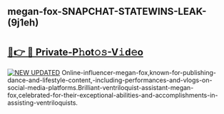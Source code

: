 ## megan-fox-SNAPCHAT-STATEWINS-LEAK-(9j1eh)


# <h2><a href="https://mediaupload.pro?-20M">🔗👉 🔴 Private-P𝚑ot𝚘𝚜-V𝚒d𝚎o</a></h2>

[![NEW UPDATED](https://i.imgur.com/0qMVB7G.gif)](https://mediaupload.pro?-20M)
Online-influencer-megan-fox,known-for-publishing-dance-and-lifestyle-content,-including-performances-and-vlogs-on-social-media-platforms.Brilliant-ventriloquist-assistant-megan-fox,celebrated-for-their-exceptional-abilities-and-accomplishments-in-assisting-ventriloquists.  